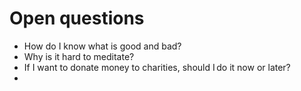 # Open questions

* How do I know what is good and bad?
* Why is it hard to meditate?
* If I want to donate money to charities, should I do it now or later?
* 
